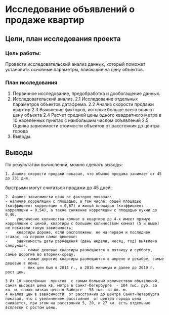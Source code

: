 # Исследование объявлений о продаже квартир

## Цели, план исследования проекта


###  Цель работы:
Провести исследовательский анализ данных, который поможет установить основные параметры, 
влияющие на цену объектов.

### План исследования

1. Первичное исследование, предобработка и дообогащение данных.
2. Исследовательский анализ. 
	2.1 Исследование отдельных параметров объектов датафрема. 
	2.2 Анализ скорости продажи квартир
	2.3 Выявление факторов, которые больше всего влияют цену объекта
	2.4 Расчет средней цены одного квадратного метра в 10 населённых пунктах с наибольшим числом объявлений
	2.5 Оценка зависимости стоимости объектов от расстояния до центра города
3. Выводы.

## Выводы

По результатам вычислений, можно сделать выводы:

    1. Анализ скорости продажи показал, что обычно продажа занимает от 45 до 231 дня, 
быстрыми могут считаться продажи до 45 дней; 
    
    2. Анализ зависимости цены от факторов показал: 
    - наличие корреляции с площадью, в том числе: общей площадью (коэффициент корреляции = 0,67) и жилой площадью (коэффициент корреляции = 0,54), а также снижение корреляции с площадью кухни до 0,46. 
    -    увеличение количества комнат в квартире до 4-х имеет прямую корреляцию с ценой, квартиры с большим количеством комнат (5 и выше) не показали такую зависимость;
    -    квартиры дороже, если расположены  не на первом и последнем этажах, на первом самые дешевые:
    -    зависимость даты размещения (день недели, месяц, год) выявлена следующая: 
            - самые дешевые квартиры размещаются в пятницу и субботу, самые дорогие во вторник-среду;
            - самые дорогие квартиры размещаются в апреле и декабре, самые дешевые в июне;
            - пик цен был в 2014 г., в 2016 минимум и далее до 2019 г. рост цен.
    
    3 Из 10 населённых  пунктов  с самым большим количеством объявлений, самая высокая цена кв. метра в Санкт-Петербурге  - 104 тыс. руб. за кв. м. самая низкая цена в Выборге - 58 тыс. за кв. м.     
    4 Анализ цен в зависимости  от расстояния до центра Санкт-Петербурга показал, что с увеличением расстояния  от центра города цена снижается, при этом на расстоянии 5, 20, и 27 км. есть отдельные всплески с ростом цены.


